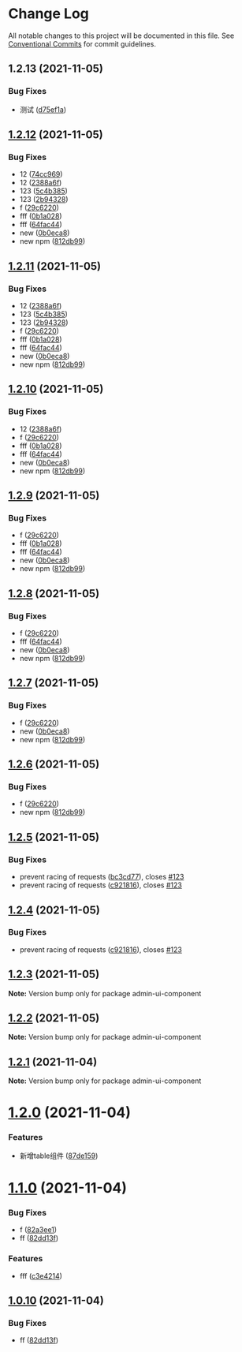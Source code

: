 # Change Log

All notable changes to this project will be documented in this file.
See [Conventional Commits](https://conventionalcommits.org) for commit guidelines.

## 1.2.13 (2021-11-05)


### Bug Fixes

* 测试 ([d75ef1a](https://github.com/Rahim-Chan/Admin-lerna/commit/d75ef1ac853db3a52d432db320ba414e9a21a643))





## [1.2.12](https://github.com/Rahim-Chan/admin-test/compare/admin-ui-component@1.2.5...admin-ui-component@1.2.12) (2021-11-05)


### Bug Fixes

* 12 ([74cc969](https://github.com/Rahim-Chan/admin-test/commit/74cc9698769c8de7e07c36ff1e280ec7e5df0e74))
* 12 ([2388a6f](https://github.com/Rahim-Chan/admin-test/commit/2388a6f62c495a17a62f1f36408500db3a465c48))
* 123 ([5c4b385](https://github.com/Rahim-Chan/admin-test/commit/5c4b3852f080cc62f1845b2c7bc123500ac1be6a))
* 123 ([2b94328](https://github.com/Rahim-Chan/admin-test/commit/2b94328610090a684bc681b85354c5cf680eb783))
* f ([29c6220](https://github.com/Rahim-Chan/admin-test/commit/29c6220599c4992f9f50f169a31e70cb5fd9c9af))
* fff ([0b1a028](https://github.com/Rahim-Chan/admin-test/commit/0b1a028b0aae218c420d8046f500e7c6179d958a))
* fff ([64fac44](https://github.com/Rahim-Chan/admin-test/commit/64fac44e58692619d8d907bfae31703d8c738dd0))
* new ([0b0eca8](https://github.com/Rahim-Chan/admin-test/commit/0b0eca89544c6a02fb43c10abe4e2dd1a2e960d7))
* new npm ([812db99](https://github.com/Rahim-Chan/admin-test/commit/812db9910a86008e1f19f5fed045a59f005037c8))





## [1.2.11](https://github.com/Rahim-Chan/admin-test/compare/admin-ui-component@1.2.5...admin-ui-component@1.2.11) (2021-11-05)


### Bug Fixes

* 12 ([2388a6f](https://github.com/Rahim-Chan/admin-test/commit/2388a6f62c495a17a62f1f36408500db3a465c48))
* 123 ([5c4b385](https://github.com/Rahim-Chan/admin-test/commit/5c4b3852f080cc62f1845b2c7bc123500ac1be6a))
* 123 ([2b94328](https://github.com/Rahim-Chan/admin-test/commit/2b94328610090a684bc681b85354c5cf680eb783))
* f ([29c6220](https://github.com/Rahim-Chan/admin-test/commit/29c6220599c4992f9f50f169a31e70cb5fd9c9af))
* fff ([0b1a028](https://github.com/Rahim-Chan/admin-test/commit/0b1a028b0aae218c420d8046f500e7c6179d958a))
* fff ([64fac44](https://github.com/Rahim-Chan/admin-test/commit/64fac44e58692619d8d907bfae31703d8c738dd0))
* new ([0b0eca8](https://github.com/Rahim-Chan/admin-test/commit/0b0eca89544c6a02fb43c10abe4e2dd1a2e960d7))
* new npm ([812db99](https://github.com/Rahim-Chan/admin-test/commit/812db9910a86008e1f19f5fed045a59f005037c8))





## [1.2.10](https://github.com/Rahim-Chan/admin-test/compare/admin-ui-component@1.2.5...admin-ui-component@1.2.10) (2021-11-05)


### Bug Fixes

* 12 ([2388a6f](https://github.com/Rahim-Chan/admin-test/commit/2388a6f62c495a17a62f1f36408500db3a465c48))
* f ([29c6220](https://github.com/Rahim-Chan/admin-test/commit/29c6220599c4992f9f50f169a31e70cb5fd9c9af))
* fff ([0b1a028](https://github.com/Rahim-Chan/admin-test/commit/0b1a028b0aae218c420d8046f500e7c6179d958a))
* fff ([64fac44](https://github.com/Rahim-Chan/admin-test/commit/64fac44e58692619d8d907bfae31703d8c738dd0))
* new ([0b0eca8](https://github.com/Rahim-Chan/admin-test/commit/0b0eca89544c6a02fb43c10abe4e2dd1a2e960d7))
* new npm ([812db99](https://github.com/Rahim-Chan/admin-test/commit/812db9910a86008e1f19f5fed045a59f005037c8))





## [1.2.9](https://github.com/Rahim-Chan/admin-test/compare/admin-ui-component@1.2.5...admin-ui-component@1.2.9) (2021-11-05)


### Bug Fixes

* f ([29c6220](https://github.com/Rahim-Chan/admin-test/commit/29c6220599c4992f9f50f169a31e70cb5fd9c9af))
* fff ([0b1a028](https://github.com/Rahim-Chan/admin-test/commit/0b1a028b0aae218c420d8046f500e7c6179d958a))
* fff ([64fac44](https://github.com/Rahim-Chan/admin-test/commit/64fac44e58692619d8d907bfae31703d8c738dd0))
* new ([0b0eca8](https://github.com/Rahim-Chan/admin-test/commit/0b0eca89544c6a02fb43c10abe4e2dd1a2e960d7))
* new npm ([812db99](https://github.com/Rahim-Chan/admin-test/commit/812db9910a86008e1f19f5fed045a59f005037c8))





## [1.2.8](https://github.com/Rahim-Chan/admin-test/compare/admin-ui-component@1.2.5...admin-ui-component@1.2.8) (2021-11-05)


### Bug Fixes

* f ([29c6220](https://github.com/Rahim-Chan/admin-test/commit/29c6220599c4992f9f50f169a31e70cb5fd9c9af))
* fff ([64fac44](https://github.com/Rahim-Chan/admin-test/commit/64fac44e58692619d8d907bfae31703d8c738dd0))
* new ([0b0eca8](https://github.com/Rahim-Chan/admin-test/commit/0b0eca89544c6a02fb43c10abe4e2dd1a2e960d7))
* new npm ([812db99](https://github.com/Rahim-Chan/admin-test/commit/812db9910a86008e1f19f5fed045a59f005037c8))





## [1.2.7](https://github.com/Rahim-Chan/admin-test/compare/admin-ui-component@1.2.5...admin-ui-component@1.2.7) (2021-11-05)


### Bug Fixes

* f ([29c6220](https://github.com/Rahim-Chan/admin-test/commit/29c6220599c4992f9f50f169a31e70cb5fd9c9af))
* new ([0b0eca8](https://github.com/Rahim-Chan/admin-test/commit/0b0eca89544c6a02fb43c10abe4e2dd1a2e960d7))
* new npm ([812db99](https://github.com/Rahim-Chan/admin-test/commit/812db9910a86008e1f19f5fed045a59f005037c8))





## [1.2.6](https://github.com/Rahim-Chan/admin-test/compare/admin-ui-component@1.2.5...admin-ui-component@1.2.6) (2021-11-05)


### Bug Fixes

* f ([29c6220](https://github.com/Rahim-Chan/admin-test/commit/29c6220599c4992f9f50f169a31e70cb5fd9c9af))
* new npm ([812db99](https://github.com/Rahim-Chan/admin-test/commit/812db9910a86008e1f19f5fed045a59f005037c8))





## [1.2.5](https://github.com/Rahim-Chan/admin-test/compare/admin-ui-component@1.2.3...admin-ui-component@1.2.5) (2021-11-05)


### Bug Fixes

* prevent racing of requests ([bc3cd77](https://github.com/Rahim-Chan/admin-test/commit/bc3cd770aaa912b7484f19ef89d8fdc4ee8e3353)), closes [#123](https://github.com/Rahim-Chan/admin-test/issues/123)
* prevent racing of requests ([c921816](https://github.com/Rahim-Chan/admin-test/commit/c92181647b1c514b567104505251c010948eae2e)), closes [#123](https://github.com/Rahim-Chan/admin-test/issues/123)





## [1.2.4](https://github.com/Rahim-Chan/admin-test/compare/admin-ui-component@1.2.3...admin-ui-component@1.2.4) (2021-11-05)


### Bug Fixes

* prevent racing of requests ([c921816](https://github.com/Rahim-Chan/admin-test/commit/c92181647b1c514b567104505251c010948eae2e)), closes [#123](https://github.com/Rahim-Chan/admin-test/issues/123)





## [1.2.3](https://github.com/Rahim-Chan/admin-test/compare/admin-ui-component@1.2.2...admin-ui-component@1.2.3) (2021-11-05)

**Note:** Version bump only for package admin-ui-component





## [1.2.2](https://github.com/Rahim-Chan/admin-test/compare/admin-ui-component@1.2.1...admin-ui-component@1.2.2) (2021-11-05)

**Note:** Version bump only for package admin-ui-component





## [1.2.1](https://github.com/Rahim-Chan/admin-test/compare/admin-ui-component@1.2.0...admin-ui-component@1.2.1) (2021-11-04)

**Note:** Version bump only for package admin-ui-component





# [1.2.0](https://github.com/Rahim-Chan/admin-test/compare/admin-ui-component@1.1.0...admin-ui-component@1.2.0) (2021-11-04)


### Features

* 新增table组件 ([87de159](https://github.com/Rahim-Chan/admin-test/commit/87de1590f5db1df2a5f2302e02056e2491533190))





# [1.1.0](https://github.com/Rahim-Chan/admin-test/compare/admin-ui-component@1.0.9...admin-ui-component@1.1.0) (2021-11-04)


### Bug Fixes

* f ([82a3ee1](https://github.com/Rahim-Chan/admin-test/commit/82a3ee19e5408567902946f7b81cb103a8e4f0c5))
* ff ([82dd13f](https://github.com/Rahim-Chan/admin-test/commit/82dd13fa23f492a253751c00d1dfa2894a099074))


### Features

* fff ([c3e4214](https://github.com/Rahim-Chan/admin-test/commit/c3e421478ea9717b845477345c3aca3e52283d26))





## [1.0.10](https://github.com/Rahim-Chan/admin-test/compare/admin-ui-component@1.0.9...admin-ui-component@1.0.10) (2021-11-04)


### Bug Fixes

* ff ([82dd13f](https://github.com/Rahim-Chan/admin-test/commit/82dd13fa23f492a253751c00d1dfa2894a099074))
